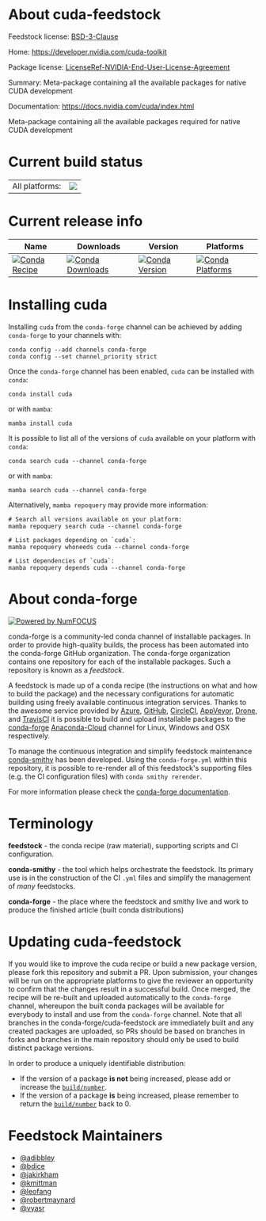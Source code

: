 About cuda-feedstock
====================

Feedstock license: [BSD-3-Clause](https://github.com/conda-forge/cuda-feedstock/blob/main/LICENSE.txt)

Home: https://developer.nvidia.com/cuda-toolkit

Package license: [LicenseRef-NVIDIA-End-User-License-Agreement](https://docs.nvidia.com/cuda/eula/index.html)

Summary: Meta-package containing all the available packages for native CUDA development

Documentation: https://docs.nvidia.com/cuda/index.html

Meta-package containing all the available packages required for native CUDA
development


Current build status
====================


<table><tr><td>All platforms:</td>
    <td>
      <a href="https://dev.azure.com/conda-forge/feedstock-builds/_build/latest?definitionId=20477&branchName=main">
        <img src="https://dev.azure.com/conda-forge/feedstock-builds/_apis/build/status/cuda-feedstock?branchName=main">
      </a>
    </td>
  </tr>
</table>

Current release info
====================

| Name | Downloads | Version | Platforms |
| --- | --- | --- | --- |
| [![Conda Recipe](https://img.shields.io/badge/recipe-cuda-green.svg)](https://anaconda.org/conda-forge/cuda) | [![Conda Downloads](https://img.shields.io/conda/dn/conda-forge/cuda.svg)](https://anaconda.org/conda-forge/cuda) | [![Conda Version](https://img.shields.io/conda/vn/conda-forge/cuda.svg)](https://anaconda.org/conda-forge/cuda) | [![Conda Platforms](https://img.shields.io/conda/pn/conda-forge/cuda.svg)](https://anaconda.org/conda-forge/cuda) |

Installing cuda
===============

Installing `cuda` from the `conda-forge` channel can be achieved by adding `conda-forge` to your channels with:

```
conda config --add channels conda-forge
conda config --set channel_priority strict
```

Once the `conda-forge` channel has been enabled, `cuda` can be installed with `conda`:

```
conda install cuda
```

or with `mamba`:

```
mamba install cuda
```

It is possible to list all of the versions of `cuda` available on your platform with `conda`:

```
conda search cuda --channel conda-forge
```

or with `mamba`:

```
mamba search cuda --channel conda-forge
```

Alternatively, `mamba repoquery` may provide more information:

```
# Search all versions available on your platform:
mamba repoquery search cuda --channel conda-forge

# List packages depending on `cuda`:
mamba repoquery whoneeds cuda --channel conda-forge

# List dependencies of `cuda`:
mamba repoquery depends cuda --channel conda-forge
```


About conda-forge
=================

[![Powered by
NumFOCUS](https://img.shields.io/badge/powered%20by-NumFOCUS-orange.svg?style=flat&colorA=E1523D&colorB=007D8A)](https://numfocus.org)

conda-forge is a community-led conda channel of installable packages.
In order to provide high-quality builds, the process has been automated into the
conda-forge GitHub organization. The conda-forge organization contains one repository
for each of the installable packages. Such a repository is known as a *feedstock*.

A feedstock is made up of a conda recipe (the instructions on what and how to build
the package) and the necessary configurations for automatic building using freely
available continuous integration services. Thanks to the awesome service provided by
[Azure](https://azure.microsoft.com/en-us/services/devops/), [GitHub](https://github.com/),
[CircleCI](https://circleci.com/), [AppVeyor](https://www.appveyor.com/),
[Drone](https://cloud.drone.io/welcome), and [TravisCI](https://travis-ci.com/)
it is possible to build and upload installable packages to the
[conda-forge](https://anaconda.org/conda-forge) [Anaconda-Cloud](https://anaconda.org/)
channel for Linux, Windows and OSX respectively.

To manage the continuous integration and simplify feedstock maintenance
[conda-smithy](https://github.com/conda-forge/conda-smithy) has been developed.
Using the ``conda-forge.yml`` within this repository, it is possible to re-render all of
this feedstock's supporting files (e.g. the CI configuration files) with ``conda smithy rerender``.

For more information please check the [conda-forge documentation](https://conda-forge.org/docs/).

Terminology
===========

**feedstock** - the conda recipe (raw material), supporting scripts and CI configuration.

**conda-smithy** - the tool which helps orchestrate the feedstock.
                   Its primary use is in the construction of the CI ``.yml`` files
                   and simplify the management of *many* feedstocks.

**conda-forge** - the place where the feedstock and smithy live and work to
                  produce the finished article (built conda distributions)


Updating cuda-feedstock
=======================

If you would like to improve the cuda recipe or build a new
package version, please fork this repository and submit a PR. Upon submission,
your changes will be run on the appropriate platforms to give the reviewer an
opportunity to confirm that the changes result in a successful build. Once
merged, the recipe will be re-built and uploaded automatically to the
`conda-forge` channel, whereupon the built conda packages will be available for
everybody to install and use from the `conda-forge` channel.
Note that all branches in the conda-forge/cuda-feedstock are
immediately built and any created packages are uploaded, so PRs should be based
on branches in forks and branches in the main repository should only be used to
build distinct package versions.

In order to produce a uniquely identifiable distribution:
 * If the version of a package **is not** being increased, please add or increase
   the [``build/number``](https://docs.conda.io/projects/conda-build/en/latest/resources/define-metadata.html#build-number-and-string).
 * If the version of a package **is** being increased, please remember to return
   the [``build/number``](https://docs.conda.io/projects/conda-build/en/latest/resources/define-metadata.html#build-number-and-string)
   back to 0.

Feedstock Maintainers
=====================

* [@adibbley](https://github.com/adibbley/)
* [@bdice](https://github.com/bdice/)
* [@jakirkham](https://github.com/jakirkham/)
* [@kmittman](https://github.com/kmittman/)
* [@leofang](https://github.com/leofang/)
* [@robertmaynard](https://github.com/robertmaynard/)
* [@vyasr](https://github.com/vyasr/)

